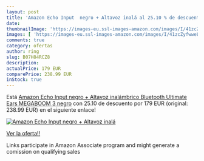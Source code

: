 ```yaml
---
layout: post
title: 'Amazon Echo Input  negro + Altavoz inalá al 25.10 % de descuento'
date: 
thumbnailImage: 'https://images-eu.ssl-images-amazon.com/images/I/41zcZyfwweL._SL200_.jpg'
images: [ 'https://images-eu.ssl-images-amazon.com/images/I/41zcZyfwweL._SL200_.jpg' ]
comments: true
category: ofertas
author: ring
slug: B07H84RCZ8
description:
actualPrice: 179 EUR
comparePrice: 238.99 EUR
inStock: true
---
```


Está [Amazon Echo Input  negro + Altavoz inalámbrico Bluetooth Ultimate Ears MEGABOOM 3  negro](https://www.amazon.es/dp/B07H84RCZ8/?tag=tolees-21) con 25.10 de descuento por 179 EUR (original: 238.99 EUR) en el siguiente enlace!

[![Amazon Echo Input  negro + Altavoz inalá](https://images-eu.ssl-images-amazon.com/images/I/41zcZyfwweL._SL200_.jpg)](https://www.amazon.es/dp/B07H84RCZ8/?tag=tolees-21)

[Ver la oferta!!](https://www.amazon.es/dp/B07H84RCZ8/?tag=tolees-21)

Links participate in Amazon Associate program and might generate a comission on qualifying sales


